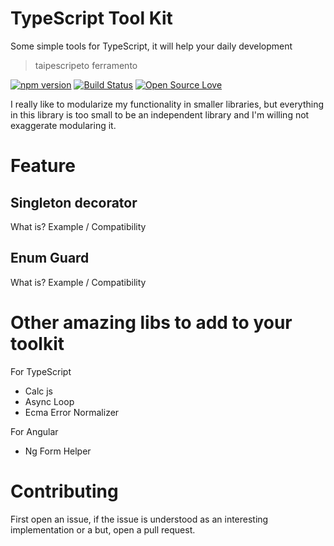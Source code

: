 # TypeScript Tool Kit
Some simple tools for TypeScript, it will help your daily development

> taipescripeto ferramento

[![npm version](https://badge.fury.io/js/ts-toolkit.svg)](https://badge.fury.io/js/ts-toolkit)
[![Build Status](https://travis-ci.org/lordazzi/ts-toolkit.svg?branch=master)](https://travis-ci.org/lordazzi/ts-toolkit)
[![Open Source Love](https://badges.frapsoft.com/os/mit/mit.svg?v=102)](https://github.com/lordazzi/ts-toolkit/blob/master/LICENSE)

I really like to modularize my functionality in smaller libraries, but everything in this library is too small to be an independent library and I'm willing not exaggerate modularing it.

# Feature

## Singleton decorator
What is? Example / Compatibility

## Enum Guard
What is? Example / Compatibility

# Other amazing libs to add to your toolkit
For TypeScript
 - Calc js
 - Async Loop
 - Ecma Error Normalizer

For Angular
 - Ng Form Helper

# Contributing
First open an issue, if the issue is understood as an interesting implementation or a but, open a pull request.